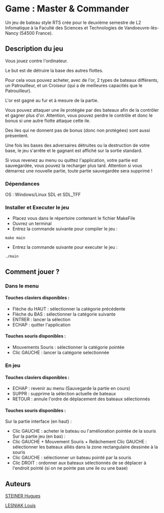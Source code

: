 # Game : Master & Commander

Un jeu de bateau style RTS crée pour le deuxième semestre de L2 Infomatique à la Faculté des Sciences et Technologies de Vandoeuvre-lès-Nancy (54500 France).

## Description du jeu
Vous jouez contre l'ordinateur.

Le but est de détruire la base des autres flottes.

Pour cela vous pouvez acheter, avec de l'or, 2 types de bateaux différents, un Patrouilleur, et un Croiseur (qui a de meilleures capacités que le Patrouilleur).

L'or est gagné au fur et à mesure de la partie.

Vous pouvez attaquer une ile protégée par des bateaux afin de la contrôler et gagner plus d'or. Attention, vous pouvez perdre le contrôle et donc le bonus si une autre flotte attaque cette ile.

Des iles qui ne donnent pas de bonus (donc non protégées) sont aussi présentent.

Une fois les bases des adversaires détruites ou la destruction de votre base, le jeu s'arrête et le gagnant est affiché sur la sortie standard.

Si vous revenez au menu ou quittez l'application, votre partie est sauvegardée, vous pouvez la recharger plus tard.
Attention si vous démarrez une nouvelle partie, toute partie sauvegardée sera supprimé !

### Dépendances

OS : Windows/Linux
SDL et SDL_TFF

### Installer et Executer le jeu

* Placez vous dans le répertoire contenant le fichier MakeFile
* Ouvrez un terminal
* Entrez la commande suivante pour compiler le jeu :
```
make main
```
* Entrez la commande suivante pour executer le jeu :
```
./main
```

## Comment jouer ?

### Dans le menu

#### Touches claviers disponibles : 
* Flèche du HAUT : sélectionner la catégorie précédente
* Flèche du BAS : sélectionner la catégorie suivante
* ENTRER : lancer la sélection
* ECHAP : quitter l'application

#### Touches souris disponibles :  
* Mouvements Souris : sélectionner la catégorie pointée
* Clic GAUCHE : lancer la catégorie selectionnée

### En jeu

#### Touches claviers disponibles : 
* ECHAP : revenir au menu (Sauvegarde la partie en cours)
* SUPPR : supprime la sélection actuelle de bateaux
* RETOUR : annule l'ordre de déplacement des bateaux sélectionnés

#### Touches souris disponibles : 
Sur la partie interface (en haut) :
* Clic GAUCHE : acheter le bateau ou l'amélioration pointée de la souris
Sur la partie jeu (en bas) :
* Clic GAUCHE + Mouvement Souris + Relâchement Clic GAUCHE : sélectionner les bateaux alliés dans la zone rectangulaire dessinée à la souris
* Clic GAUCHE : sélectionner un bateau pointé par la souris
* Clic DROIT : ordonner aux bateaux sélectionnés de se déplacer à l'endroit pointé (si on ne pointe pas une ile ou une base)

## Auteurs
[STEINER Hugues](https://github.com/Hugues-STEINER)

[LESNIAK Louis](https://github.com/LESNIAK-Louis)